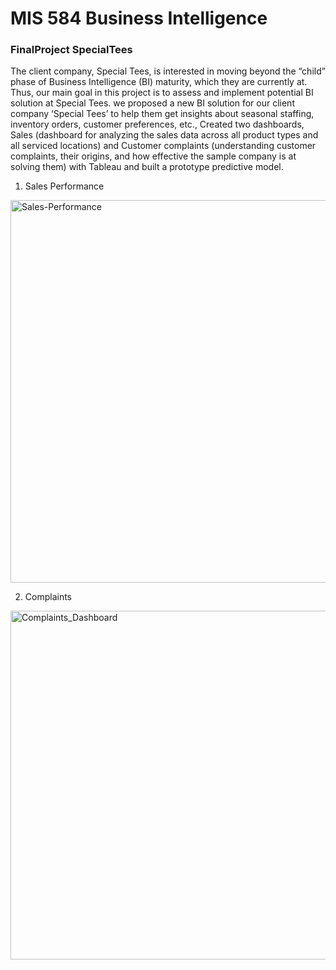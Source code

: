 # MIS 584 Business Intelligence
### FinalProject SpecialTees
The client company, Special Tees, is interested in moving beyond the “child” phase of Business Intelligence (BI) maturity, which they are currently at. Thus, our main goal in this project is to assess and implement potential BI solution at Special Tees.
we proposed a new BI solution for our client company ‘Special Tees’ to help them get insights about seasonal staffing, inventory 
orders, customer preferences, etc., 
Created two dashboards, Sales (dashboard for analyzing the sales data across all product types and all serviced locations) and 
Customer complaints (understanding customer complaints, their origins, and how effective the sample company is at solving 
them) with Tableau and built a prototype predictive model.

1) Sales Performance 


 
<img width="612" alt="Sales-Performance" src="https://user-images.githubusercontent.com/24844134/224564701-fc7b495b-f670-45e5-8773-e27851a505fe.PNG">



2) Complaints

<img width="558" alt="Complaints_Dashboard" src="https://user-images.githubusercontent.com/24844134/224564720-b7c22b2a-143c-4ace-aade-62a9d0bc7388.PNG">
